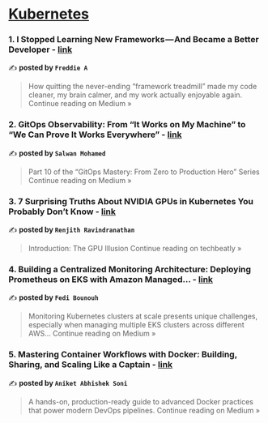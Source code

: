 
<h1><a href=https://medium.com/tag/kubernetes/recommended target="_blank" rel="noopener noreferrer">Kubernetes</a></h1>
<h3>1. I Stopped Learning New Frameworks — And Became a Better Developer - <a href="https://medium.com/@sajitharasathurai2/i-stopped-learning-new-frameworks-and-became-a-better-developer-fcfd3c3eea25?source=rss------kubernetes-5" target="_blank" rel="noopener noreferrer">link</a></h3>

✍️ **posted by `Freddie A`**

<blockquote>How quitting the never-ending “framework treadmill” made my code cleaner, my brain calmer, and my work actually enjoyable again.
Continue reading on Medium »</blockquote>

<h3>2. GitOps Observability: From “It Works on My Machine” to “We Can Prove It Works Everywhere” - <a href="https://medium.com/@salwan.mohamed/gitops-observability-from-it-works-on-my-machine-to-we-can-prove-it-works-everywhere-a7896b8f0e08?source=rss------kubernetes-5" target="_blank" rel="noopener noreferrer">link</a></h3>

✍️ **posted by `Salwan Mohamed`**

<blockquote>Part 10 of the “GitOps Mastery: From Zero to Production Hero” Series
Continue reading on Medium »</blockquote>

<h3>3. 7 Surprising Truths About NVIDIA GPUs in Kubernetes You Probably Don’t Know - <a href="https://medium.com/techbeatly/7-surprising-truths-about-nvidia-gpus-in-kubernetes-you-probably-dont-know-7516cdaca315?source=rss------kubernetes-5" target="_blank" rel="noopener noreferrer">link</a></h3>

✍️ **posted by `Renjith Ravindranathan`**

<blockquote>Introduction: The GPU Illusion
Continue reading on techbeatly »</blockquote>

<h3>4. Building a Centralized Monitoring Architecture: Deploying Prometheus on EKS with Amazon Managed… - <a href="https://medium.com/@bounouh.fedi/building-a-centralized-monitoring-architecture-deploying-prometheus-on-eks-with-amazon-managed-c4f711c8513e?source=rss------kubernetes-5" target="_blank" rel="noopener noreferrer">link</a></h3>

✍️ **posted by `Fedi Bounouh`**

<blockquote>Monitoring Kubernetes clusters at scale presents unique challenges, especially when managing multiple EKS clusters across different AWS…
Continue reading on Medium »</blockquote>

<h3>5. Mastering Container Workflows with Docker: Building, Sharing, and Scaling Like a Captain - <a href="https://aniketsoni1.medium.com/mastering-container-workflows-with-docker-building-sharing-and-scaling-like-a-captain-afc0654c473f?source=rss------kubernetes-5" target="_blank" rel="noopener noreferrer">link</a></h3>

✍️ **posted by `Aniket Abhishek Soni`**

<blockquote>A hands-on, production-ready guide to advanced Docker practices that power modern DevOps pipelines.
Continue reading on Medium »</blockquote>

